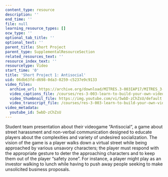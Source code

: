 ```yaml
---
content_type: resource
description: ''
end_time: ''
file: null
learning_resource_types: []
ocw_type: ''
optional_tab_title: ''
optional_text: ''
parent_title: Short Project
parent_type: SupplementalResourceSection
related_resources_text: ''
resource_index_text: ''
resourcetype: Video
start_time: '0'
title: 'Short Project 1: Antisocial'
uid: 06db63fd-d698-0da3-0259-c5237e9c9133
video_files:
  archive_url: https://archive.org/download/MITRES.3-003IAP17/MITRES_3-003IAP17_Short_Project_01_300k.mp4
  video_captions_file: /courses/res-3-003-learn-to-build-your-own-videogame-with-the-unity-game-engine-and-microsoft-kinect-january-iap-2017/a71c5e632dee5dc1869184ef315f8aa8_5wbD-zChZsU.vtt
  video_thumbnail_file: https://img.youtube.com/vi/5wbD-zChZsU/default.jpg
  video_transcript_file: /courses/res-3-003-learn-to-build-your-own-videogame-with-the-unity-game-engine-and-microsoft-kinect-january-iap-2017/b8fa59ab69128fbdf3bd62d276257bb2_5wbD-zChZsU.pdf
video_metadata:
  youtube_id: 5wbD-zChZsU
---
```


Student team presentation about their videogame “Antisocial“, a game about street harassment and non-verbal communication designed to educate players about the complexities and variety of undesired socialization. The vision of the game is a player walks down a virtual street while being approached by various unsavory characters; the player must respond with the appropriate gesture to deter the approaching characters and to keep them out of the player “safety zone”. For instance, a player might play as an investor walking to lunch while having to push away people seeking to make unsolicited business proposals.



